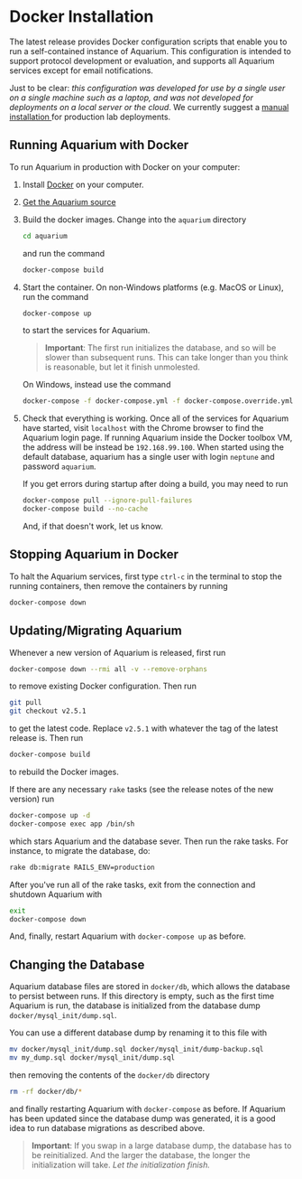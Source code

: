 # Docker Installation

The latest release provides Docker configuration scripts that enable you to run a self-contained instance of Aquarium.
This configuration is intended to support protocol development or evaluation, and supports all Aquarium services except for email notifications.

Just to be clear: _this configuration was developed for use by a single user on a single machine such as a laptop, and was not developed for deployments on a local server or the cloud_.
We currently suggest a
<a href="#" onclick="select('Getting Started','Manual Installation')">
manual installation
</a>
for production lab deployments.

## Running Aquarium with Docker

To run Aquarium in production with Docker on your computer:

1.  Install [Docker](https://www.docker.com/get-started) on your computer.

2.  <a href="#" onclick="select('Getting Started','Getting Aquarium')">
    Get the Aquarium source
    </a>

3.  Build the docker images. Change into the `aquarium` directory

    ```bash
    cd aquarium
    ```

    and run the command

    ```bash
    docker-compose build
    ```

4.  Start the container. On non-Windows platforms (e.g. MacOS or Linux), run the command

    ```bash
    docker-compose up
    ```

    to start the services for Aquarium.

    > **Important**:
    > The first run initializes the database, and so will be slower than subsequent runs.
    > This can take longer than you think is reasonable, but let it finish unmolested.

    On Windows, instead use the command

    ```bash
    docker-compose -f docker-compose.yml -f docker-compose.override.yml -f docker-compose.windows.yml up
    ```

5.  Check that everything is working. Once all of the services for Aquarium have started, visit `localhost` with the Chrome browser to find the Aquarium login page.
    If running Aquarium inside the Docker toolbox VM, the address will be instead be `192.168.99.100`.
    When started using the default database, aquarium has a single user with login `neptune` and password `aquarium`.

    If you get errors during startup after doing a build, you may need to run

    ```bash
    docker-compose pull --ignore-pull-failures
    docker-compose build --no-cache
    ```

    And, if that doesn't work, let us know.

## Stopping Aquarium in Docker

To halt the Aquarium services, first type `ctrl-c` in the terminal to stop the running containers, then remove the containers by running

```bash
docker-compose down
```

## Updating/Migrating Aquarium

Whenever a new version of Aquarium is released, first run

```bash
docker-compose down --rmi all -v --remove-orphans
```

to remove existing Docker configuration.
Then run

```bash
git pull
git checkout v2.5.1
```

to get the latest code. Replace `v2.5.1` with whatever the tag of the latest release is.
Then run

```bash
docker-compose build
```

to rebuild the Docker images.

If there are any necessary `rake` tasks (see the release notes of the new version) run

```bash
docker-compose up -d
docker-compose exec app /bin/sh
```

which stars Aquarium and the database sever. Then run the rake tasks.
For instance, to migrate the database, do:

```bash
rake db:migrate RAILS_ENV=production
```

After you've run all of the rake tasks, exit from the connection and shutdown Aquarium with

```bash
exit
docker-compose down
```

And, finally, restart Aquarium with `docker-compose up` as before.

## Changing the Database

Aquarium database files are stored in `docker/db`, which allows the database to persist between runs.
If this directory is empty, such as the first time Aquarium is run, the database is initialized from the database dump `docker/mysql_init/dump.sql`.

You can use a different database dump by renaming it to this file with

```bash
mv docker/mysql_init/dump.sql docker/mysql_init/dump-backup.sql
mv my_dump.sql docker/mysql_init/dump.sql
```

then removing the contents of the `docker/db` directory

```bash
rm -rf docker/db/*
```

and finally restarting Aquarium with `docker-compose` as before.
If Aquarium has been updated since the database dump was generated, it is a good idea to run database migrations as described above.

> **Important**: If you swap in a large database dump, the database has to be reinitialized.
> And the larger the database, the longer the initialization will take.
> _Let the initialization finish._

